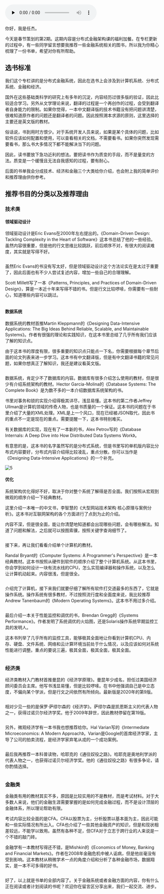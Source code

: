 <audio id="audio" title="春节策划第2期 | 读书如抽丝，为你推荐一些我读过的好书" controls="" preload="none"><source id="mp3" src="https://static001.geekbang.org/resource/audio/b0/72/b072396ef8c7c79b2720c8c8fc259472.mp3"></audio>

你好，我是任杰。

今天是春节策划的第2期。这期内容是分布式金融架构课的福利加餐。在专栏更新的过程中，有一些同学留言想要我推荐一些金融系统相关的图书，所以我为你精心梳理了一份书单，希望对你有所帮助。

## 选书标准

我们这个专栏讲的是分布式金融系统，因此在选书上会涉及到计算机系统、分布式系统、金融和经济。

国外在这些基础类科学的研究上有多年的沉淀，内容经历过很多版的验证，因此比较适合学习。另外从文学理论来说，翻译的过程是一个再创作的过程，会受到翻译者自身能力的限制。如果你觉得，一本中文翻译版的技术书籍没有把问题讲清楚，很难知道原作者的问题还是翻译者的问题。因此按照溯本求源的原则，这里选择的主要还是英文版的教材。

俗话说，书到用时方恨少。对于系统开发人员来说，如果是某个具体的问题，比如软件应该如何配置和使用，可以查看相关的文档，不需要看书。如果你突然发现需要看书，那么书大多情况下都不能解决当下的问题。

因此，读书要放下急功近利的想法。要把读书作为质变的手段，而不是量变的方法。质变是一个缓慢且无法自我感知的过程，要有耐心。

后面的书单我会分成技术、经济和金融三个大类给你介绍，也会附上我的简单评价和推荐理由供你参考。

## 推荐书目的分类以及推荐理由

### 技术类

#### 领域驱动设计

领域驱动设计是Eric Evans在2000年左右提出的。《Domain-Driven Design: Tackling Complexity in the Heart of Software》这本书总结了他的一些经验。虽然内容很重要，但是他的行文思维比较跳跃，前后顺序不对，有很大的阅读难度，其实就是写得不好。

<img src="https://static001.geekbang.org/resource/image/f8/40/f890a0dbfc66dd6d588609866fea9a40.jpg" alt="">

虽然Eric Evans的书没有写太好，但是领域驱动设计这个方法论实在是太过于重要了，因此后面也有不少人尝试复述内容，增加一些自己的合理理解。

Scott Millett写了一本《Patterns, Principles, and Practices of Domain-Driven Design》，算是一本近十年来写得不错的书。但是行文比较啰嗦，你需要有一些耐心，知道哪些内容可以跳过。

<img src="https://static001.geekbang.org/resource/image/ff/ef/ffc48a92b97b23e027cb098bde7f82ef.jpg" alt="">

#### 数据系统

数据系统的教材首推Martin Kleppmann的《Designing Data-Intensive Applications: The Big Ideas Behind Reliable, Scalable, and Maintainable Systems》。作者有很强的理论和实践知识，在这本书里总结了几乎所有我们应该了解的知识点。

由于这本书的厚度有限，很多重要的知识点只能点一下名，你需要根据每个章节后面的论文列表来进一步学习。这本书有中文翻译版，但是有中文翻译书籍的常见问题，如果你想真正了解知识，我还是建议看英文版。

<img src="https://static001.geekbang.org/resource/image/ab/03/ab014db880858381a22772ce31ff0b03.jpg" alt="">

数据系统，肯定少不了数据库的内容。数据库有很多介绍怎么使用的教材，但是很少有介绍系统架构的教材。Hector Garcia-Molina的《Database Systems: The Complete Book》是为数不多的一本介绍数据库系统架构的书。

书里对事务和锁的实现介绍得极其详尽，浅显易懂。这本书的第二作者Jeffrey Ullman是计算机领域的传奇人物，也是书质量的一个保证。这本书的问题在于书里介绍了大量的XML处理。XML是上一个风口，现在已经被JSON取代，因此书的重点不一定是现在的重点。需要提醒一下，这本书特别难买。<br>
<img src="https://static001.geekbang.org/resource/image/9a/2e/9a510cbf403b26133bf19f6c2f7b0f2e.jpg" alt="">

有关数据库的实现，现在有了一本新的书，Alex Petrov写的《Database Internals: A Deep Dive into How Distributed Data Systems Work》。

有意思的是，这本书的名字虽然写的是分布式系统，但是书里写的单机版内容比分布式内容要好，分布式内容介绍得比较凌乱，重点分散。你可以当作是《Designing Data-Intensive Applications》的一个补充。

<img src="https://static001.geekbang.org/resource/image/7f/63/7f74d3e07e20cc19c52b3f645c71b663.jpg" alt="5">

#### 优化

系统架构优化得好不好，取决于你对整个系统了解得是否全面。我们按照从宏观到微观的顺序介绍一下经典教材。

这里介绍一本唯一的中文书，李智慧的《大型网站技术架构 核心原理与案例分析》。这本书对互联网架构的各个方面进行了点到为止的介绍。

内容不深，但是很全面，能让你清楚地知道都会出现哪些问题，会有哪些解法。知道了问题和解法，之后就可以按图索骥，按照关键字查询细节了。

<img src="https://static001.geekbang.org/resource/image/bb/d8/bb8384d8e1d7e76e8ff13ea6e5686dd8.jpg" alt="">

接下来，再让我们看看介绍单个计算机的教材。

Randal Bryant的《Computer Systems: A Programmer's Perspective》是一本经典教材。这本书按照从硬件到软件的顺序介绍了整个计算机系统。从这本书里，你会学到如何设计一块有流水线的CPU，怎么实现编译器和操作系统，以及怎么让计算机动起来。内容很浅，但是很全。

<img src="https://static001.geekbang.org/resource/image/97/2c/97a5538a9b1e5b5ab997b61433cb152c.jpg" alt="">

介绍完了计算机，接下来我们就要仔细了解所有软件打交道最多的东西了，它就是操作系统。操作系统有很多教材，不过按照流行度和全面度来说，我比较推荐Andrew Tanenbaum的《Modern Operating Systems》。这本书不用过多介绍。

<img src="https://static001.geekbang.org/resource/image/09/b1/09d98b6052aa3f216ff9bca4b254ccb1.jpg" alt="">

最后介绍一本关于性能监控和调优的书，Brendan Gregg的《Systems Performance》。作者发明了系统调优的火焰图，还是Solaris操作系统早期监控工具的发明人。

这本书列举了几乎所有的监控工具，能够极其全面地让你看到计算机CPU、内存、硬盘、文件系统、网络和云计算环境当前处于什么情况，以及应该如何对系统性能进行调整。重点的要说三遍，极其全面，极其全面，极其全面。

<img src="https://static001.geekbang.org/resource/image/8f/2a/8f8147yy2afc66868c91d1b21fyyf82a.jpg" alt="">

### 经济类

经济类教材入门教材首推曼昆的《经济学原理》。曼昆年少成名，担任过美国经济顾问委员会主席。他写书浅显易懂，但是比较啰嗦。在书中他强调自己是中立态度，不偏向某个学派，但是行文之间依然有所倾向。最新版是2020年的第9版。

<img src="https://static001.geekbang.org/resource/image/2a/65/2a65ea4b08213aab476406c13f6f2465.jpg" alt="">

相对少见一些的是保罗·萨缪尔森的《经济学》。萨缪尔森是凯恩斯主义的代表人物之一，获得过诺贝尔经济学奖。他于2009年辞世，因此教材停留在第19版。

<img src="https://static001.geekbang.org/resource/image/38/ec/38ba9d030ec4fcb9c3c06511720e0cec.jpg" alt="">

另外，微观经济学有一本书我也想推荐给你。Hal Varian写的《Intermediate Microeconomics: A Modern Approach》。Varian是Google的首席经济学家，主导了公司的拍卖流程，是经济学家弃笔从戎的一个成功案例。

<img src="https://static001.geekbang.org/resource/image/31/e8/316e75f741c7yy1a67dd83e34af5d2e8.jpg" alt="">

最后我再推荐一本科普读物，哈耶克的《通往奴役之路》。哈耶克是奥地利学派的代表人物之一，也获得过诺贝尔经济学奖。他的《通往奴役之路》有很多争论，请你酌情选择。

<img src="https://static001.geekbang.org/resource/image/7f/f0/7fa51796ccbc29ab8a6cf02a8e9e32f0.jpg" alt="">

### 金融类

金融类有用的教材其实不多，原因是比较实用的不是教材，而是考试材料。对于大多数人来说，他们的金融生涯需要掌握的是如何完成金融过程，而不是设计顶层的金融体系，所以理论帮助有限。

考试内容比较全面的是CFA。CFA以股票为主，分析股票以基本面为主，因此可能和一些实际情况有所出入。CFA也介绍了一些其他金融资产的知识，但是和现状相差较远，不能学以致用。虽然有各种不足，但CFA对于立志于跨行业的人来说是一个不错的敲门砖。

金融学有一本教材写得还不错，是Mishkin的《Economics of Money, Banking and Financial Markets》。作者在2008年金融危机中被人诟病，但是他丝毫没有受到影响。这本教材从稍微学术一点的角度介绍和分析了各种金融市场，数据翔实，是一本不可多得的好书。

<img src="https://static001.geekbang.org/resource/image/f2/1c/f219a1b559d5158cb5353358f3969c1c.jpg" alt="">

好了，以上就是书单的全部内容了。关于金融系统或者金融方面的内容，你有什么正在阅读或者计划阅读的书呢？欢迎你在留言区分享出来，我们一起交流、进步。
